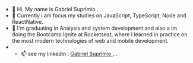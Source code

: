 - 👋 Hi, My name is Gabriel Suprimio .
- 👀 Currently i am focus my studies on JavaScript, TypeScript, Node and ReactNative.
- 🌱 I'm graduating in Analysis and system development and also a im doing the Bootcamp Ignite at Rocketseat, where I learned in practice on the most modern technologies of web and mobile development.
- - 📫 see my linkedin : <a href="https://www.linkedin.com/in/gabriel-suprimio-748355147/"> Gabriel Suprimio <a/> ...

<!---
GabrielSup2/GabrielSup2 is a ✨ special ✨ repository because its `README.md` (this file) appears on your GitHub profile.
You can click the Preview link to take a look at your changes.
--->
